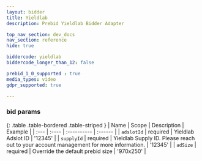 ```yaml
---
layout: bidder
title: Yieldlab
description: Prebid Yieldlab Bidder Adapter

top_nav_section: dev_docs
nav_section: reference
hide: true

biddercode: yieldlab
biddercode_longer_than_12: false

prebid_1_0_supported : true
media_types: video
gdpr_supported: true

---
```




### bid params

{: .table .table-bordered .table-striped }
| Name | Scope | Description | Example |
| :--- | :---- | :---------- | :------ |
| `adslotId` | required | Yieldlab Adslot ID | '12345' |
| `supplyId` | required | Yieldlab Supply ID. Please reach out to your account management for more information. | '12345' |
| `adSize` | required | Override the default prebid size | '970x250' |
